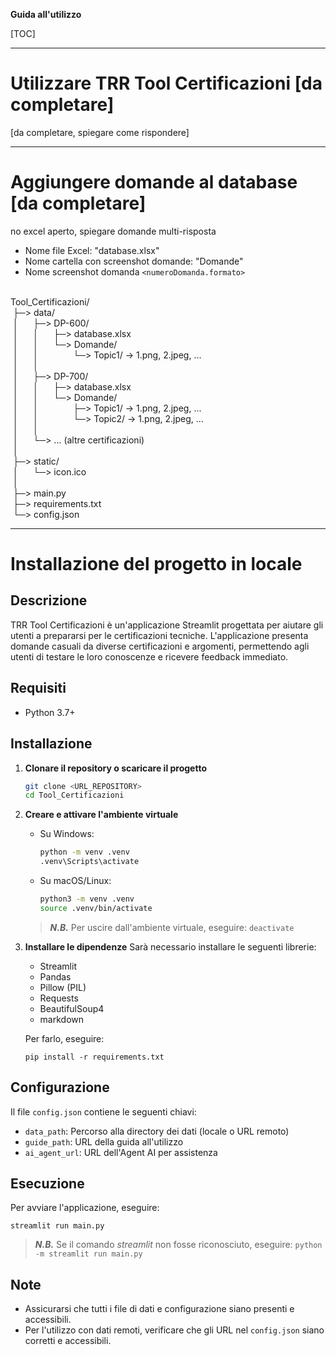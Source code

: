 **Guida all'utilizzo**

[TOC]

-----


# Utilizzare TRR Tool Certificazioni [da completare]
[da completare, spiegare come rispondere]

-----


# Aggiungere domande al database [da completare]
no excel aperto, spiegare domande multi-risposta

- Nome file Excel: "database.xlsx"
- Nome cartella con screenshot domande: "Domande"
- Nome screenshot domanda ```<numeroDomanda.formato>```

<div style="white-space: pre-wrap;">
Tool_Certificazioni/
 ├─> data/
 │      ├─> DP-600/
 │      │      ├─> database.xlsx
 │      │      └─> Domande/
 │      │              └─> Topic1/ → 1.png, 2.jpeg, ...
 │      │
 │      ├─> DP-700/
 │      │      ├─> database.xlsx
 │      │      └─> Domande/
 │      │              ├─> Topic1/ → 1.png, 2.jpeg, ...
 │      │              └─> Topic2/ → 1.png, 2.jpeg, ...
 │      │
 │      └─> ... (altre certificazioni)
 │
 ├─> static/
 │      └─> icon.ico
 │
 ├─> main.py
 ├─> requirements.txt
 └─> config.json
</div>

-----


# Installazione del progetto in locale

## Descrizione
TRR Tool Certificazioni è un'applicazione Streamlit progettata per aiutare gli utenti a prepararsi per le certificazioni tecniche. L'applicazione presenta domande casuali da diverse certificazioni e argomenti, permettendo agli utenti di testare le loro conoscenze e ricevere feedback immediato.


## Requisiti
- Python 3.7+


## Installazione

1. **Clonare il repository o scaricare il progetto**
   ```sh
   git clone <URL_REPOSITORY>
   cd Tool_Certificazioni
   ```

2. **Creare e attivare l'ambiente virtuale**
   - Su Windows:
     ```sh
     python -m venv .venv
     .venv\Scripts\activate
     ```
   - Su macOS/Linux:
     ```sh
     python3 -m venv .venv
     source .venv/bin/activate
     ```

    > **_N.B._** Per uscire dall'ambiente virtuale, eseguire:
        ```
        deactivate
        ```

3. **Installare le dipendenze**
    Sarà necessario installare le seguenti librerie:
    - Streamlit
    - Pandas
    - Pillow (PIL)
    - Requests
    - BeautifulSoup4
    - markdown

    Per farlo, eseguire:
   ```
   pip install -r requirements.txt
   ```

## Configurazione
Il file `config.json` contiene le seguenti chiavi:
- `data_path`: Percorso alla directory dei dati (locale o URL remoto)
- `guide_path`: URL della guida all'utilizzo
- `ai_agent_url`: URL dell'Agent AI per assistenza


## Esecuzione
Per avviare l'applicazione, eseguire:
```
streamlit run main.py
```
> **_N.B._** Se il comando _streamlit_ non fosse riconosciuto, eseguire:
        ```
        python -m streamlit run main.py
        ```


## Note
- Assicurarsi che tutti i file di dati e configurazione siano presenti e accessibili.
- Per l'utilizzo con dati remoti, verificare che gli URL nel `config.json` siano corretti e accessibili.